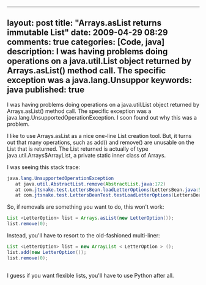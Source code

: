 
---
layout: post
title: "Arrays.asList returns immutable List"
date: 2009-04-29 08:29
comments: true
categories: [Code, java]
description: I was having problems doing operations on a java.util.List object returned by Arrays.asList() method call.   The specific exception was a java.lang.Unsuppor
keywords: java
published: true
---

I was having problems doing operations on a java.util.List object returned by Arrays.asList() method call.   The specific exception was a java.lang.UnsupportedOperationException.  I soon found out why this was a problem.
<!--more-->

I like to use Arrays.asList as a nice one-line List creation tool.  But, it turns out that many operations, such as add() and remove() are unusable on the List that is returned.  The List returned is actually of type java.util.Arrays$ArrayList, a private static inner class of Arrays.  

I was seeing this stack trace:

```java
java.lang.UnsupportedOperationException
   at java.util.AbstractList.remove(AbstractList.java:172)
   at com.jtsnake.test.LettersBean.loadLetterOptions(LettersBean.java:554)
   at com.jtsnake.test.LettersBeanTest.testLoadLetterOptions(LettersBeanTest.java:974)
```


So, if removals are something you want to do, this won't work:


```java
List <LetterOption> list = Arrays.asList(new LetterOption());
list.remove(0);
```

Instead, you'll have to resort to the old-fashioned multi-liner:

```java
List <LetterOption> list = new ArrayList < LetterOption > ();
list.add(new LetterOption());
list.remove(0);
    
```
I guess if you want flexible lists, you'll have to use Python after all.

  
